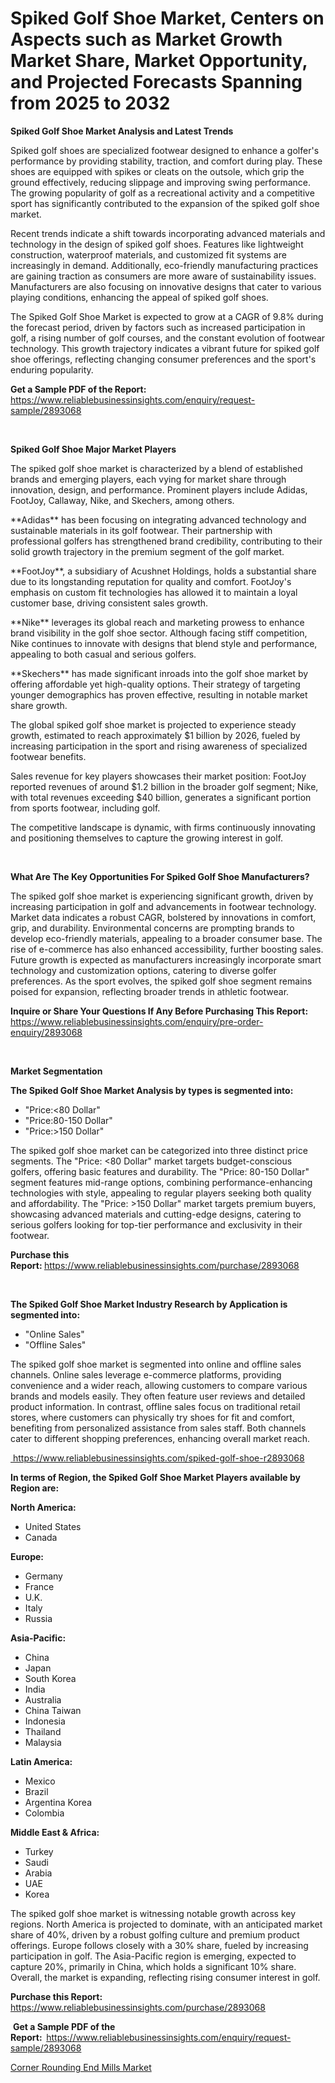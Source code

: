 <p><h1>Spiked Golf Shoe Market, Centers on Aspects such as Market Growth Market Share, Market Opportunity, and Projected Forecasts Spanning from 2025 to 2032</h1></p><p><strong>Spiked Golf Shoe Market Analysis and Latest Trends</strong></p>
<p><p>Spiked golf shoes are specialized footwear designed to enhance a golfer's performance by providing stability, traction, and comfort during play. These shoes are equipped with spikes or cleats on the outsole, which grip the ground effectively, reducing slippage and improving swing performance. The growing popularity of golf as a recreational activity and a competitive sport has significantly contributed to the expansion of the spiked golf shoe market.</p><p>Recent trends indicate a shift towards incorporating advanced materials and technology in the design of spiked golf shoes. Features like lightweight construction, waterproof materials, and customized fit systems are increasingly in demand. Additionally, eco-friendly manufacturing practices are gaining traction as consumers are more aware of sustainability issues. Manufacturers are also focusing on innovative designs that cater to various playing conditions, enhancing the appeal of spiked golf shoes.</p><p>The Spiked Golf Shoe Market is expected to grow at a CAGR of 9.8% during the forecast period, driven by factors such as increased participation in golf, a rising number of golf courses, and the constant evolution of footwear technology. This growth trajectory indicates a vibrant future for spiked golf shoe offerings, reflecting changing consumer preferences and the sport's enduring popularity.</p></p>
<p><strong>Get a Sample PDF of the Report:&nbsp;</strong> <a href="https://www.reliablebusinessinsights.com/enquiry/request-sample/2893068?utm_campaign=2789&utm_medium=2&utm_source=Github&utm_content=ia&utm_term=15032025&utm_id=spiked-golf-shoe">https://www.reliablebusinessinsights.com/enquiry/request-sample/2893068</a></p>
<p>&nbsp;</p>
<p><strong>Spiked Golf Shoe Major Market Players</strong></p>
<p><p>The spiked golf shoe market is characterized by a blend of established brands and emerging players, each vying for market share through innovation, design, and performance. Prominent players include Adidas, FootJoy, Callaway, Nike, and Skechers, among others.</p><p>**Adidas** has been focusing on integrating advanced technology and sustainable materials in its golf footwear. Their partnership with professional golfers has strengthened brand credibility, contributing to their solid growth trajectory in the premium segment of the golf market. </p><p>**FootJoy**, a subsidiary of Acushnet Holdings, holds a substantial share due to its longstanding reputation for quality and comfort. FootJoy's emphasis on custom fit technologies has allowed it to maintain a loyal customer base, driving consistent sales growth.</p><p>**Nike** leverages its global reach and marketing prowess to enhance brand visibility in the golf shoe sector. Although facing stiff competition, Nike continues to innovate with designs that blend style and performance, appealing to both casual and serious golfers.</p><p>**Skechers** has made significant inroads into the golf shoe market by offering affordable yet high-quality options. Their strategy of targeting younger demographics has proven effective, resulting in notable market share growth.</p><p>The global spiked golf shoe market is projected to experience steady growth, estimated to reach approximately $1 billion by 2026, fueled by increasing participation in the sport and rising awareness of specialized footwear benefits.</p><p>Sales revenue for key players showcases their market position: FootJoy reported revenues of around $1.2 billion in the broader golf segment; Nike, with total revenues exceeding $40 billion, generates a significant portion from sports footwear, including golf.</p><p>The competitive landscape is dynamic, with firms continuously innovating and positioning themselves to capture the growing interest in golf.</p></p>
<p>&nbsp;</p>
<p><strong>What Are The Key Opportunities For Spiked Golf Shoe Manufacturers?</strong></p>
<p><p>The spiked golf shoe market is experiencing significant growth, driven by increasing participation in golf and advancements in footwear technology. Market data indicates a robust CAGR, bolstered by innovations in comfort, grip, and durability. Environmental concerns are prompting brands to develop eco-friendly materials, appealing to a broader consumer base. The rise of e-commerce has also enhanced accessibility, further boosting sales. Future growth is expected as manufacturers increasingly incorporate smart technology and customization options, catering to diverse golfer preferences. As the sport evolves, the spiked golf shoe segment remains poised for expansion, reflecting broader trends in athletic footwear.</p></p>
<p><strong>Inquire or Share Your Questions If Any Before Purchasing This Report:</strong> <a href="https://www.reliablebusinessinsights.com/enquiry/pre-order-enquiry/2893068?utm_campaign=2789&utm_medium=2&utm_source=Github&utm_content=ia&utm_term=15032025&utm_id=spiked-golf-shoe">https://www.reliablebusinessinsights.com/enquiry/pre-order-enquiry/2893068</a></p>
<p>&nbsp;</p>
<p><strong>Market Segmentation</strong></p>
<p><strong>The Spiked Golf Shoe Market Analysis by types is segmented into:</strong></p>
<p><ul><li>"Price:<80 Dollar"</li><li>"Price:80-150 Dollar"</li><li>"Price:>150 Dollar"</li></ul></p>
<p><p>The spiked golf shoe market can be categorized into three distinct price segments. The "Price: <80 Dollar" market targets budget-conscious golfers, offering basic features and durability. The "Price: 80-150 Dollar" segment features mid-range options, combining performance-enhancing technologies with style, appealing to regular players seeking both quality and affordability. The "Price: >150 Dollar" market targets premium buyers, showcasing advanced materials and cutting-edge designs, catering to serious golfers looking for top-tier performance and exclusivity in their footwear.</p></p>
<p><strong>Purchase this Report:&nbsp;</strong><a href="https://www.reliablebusinessinsights.com/purchase/2893068?utm_campaign=2789&utm_medium=2&utm_source=Github&utm_content=ia&utm_term=15032025&utm_id=spiked-golf-shoe">https://www.reliablebusinessinsights.com/purchase/2893068</a></p>
<p>&nbsp;</p>
<p><strong>The Spiked Golf Shoe Market Industry Research by Application is segmented into:</strong></p>
<p><ul><li>"Online Sales"</li><li>"Offline Sales"</li></ul></p>
<p><p>The spiked golf shoe market is segmented into online and offline sales channels. Online sales leverage e-commerce platforms, providing convenience and a wider reach, allowing customers to compare various brands and models easily. They often feature user reviews and detailed product information. In contrast, offline sales focus on traditional retail stores, where customers can physically try shoes for fit and comfort, benefiting from personalized assistance from sales staff. Both channels cater to different shopping preferences, enhancing overall market reach.</p></p>
<p><a href="https://www.reliablebusinessinsights.com/spiked-golf-shoe-r2893068?utm_campaign=2789&utm_medium=2&utm_source=Github&utm_content=ia&utm_term=15032025&utm_id=spiked-golf-shoe">&nbsp;https://www.reliablebusinessinsights.com/spiked-golf-shoe-r2893068</a></p>
<p><strong>In terms of Region, the Spiked Golf Shoe Market Players available by Region are:</strong></p>
<p>
    <p> <strong> North America: </strong>
        <ul>
            <li>United States</li>
            <li>Canada</li>
        </ul>
        </p> 
    <p> <strong> Europe: </strong>
        <ul>
            <li>Germany</li>
            <li>France</li>
            <li>U.K.</li>
            <li>Italy</li>
            <li>Russia</li>
        </ul>
        </p> 
    <p> <strong> Asia-Pacific: </strong>
        <ul>
            <li>China</li>
            <li>Japan</li>
            <li>South Korea</li>
            <li>India</li>
            <li>Australia</li>
            <li>China Taiwan</li>
            <li>Indonesia</li>
            <li>Thailand</li>
            <li>Malaysia</li>
        </ul>
        </p> 
    <p> <strong> Latin America: </strong>
        <ul>
            <li>Mexico</li>
            <li>Brazil</li>
            <li>Argentina Korea</li>
            <li>Colombia</li>
        </ul>
        </p> 
    <p> <strong> Middle East & Africa: </strong>
        <ul>
            <li>Turkey</li>
            <li>Saudi</li>
            <li>Arabia</li>
            <li>UAE</li>
            <li>Korea</li>
        </ul>
    </p>
    </p>
<p><p>The spiked golf shoe market is witnessing notable growth across key regions. North America is projected to dominate, with an anticipated market share of 40%, driven by a robust golfing culture and premium product offerings. Europe follows closely with a 30% share, fueled by increasing participation in golf. The Asia-Pacific region is emerging, expected to capture 20%, primarily in China, which holds a significant 10% share. Overall, the market is expanding, reflecting rising consumer interest in golf.</p></p>
<p><strong>Purchase this Report: </strong><a href="https://www.reliablebusinessinsights.com/purchase/2893068?utm_campaign=2789&utm_medium=2&utm_source=Github&utm_content=ia&utm_term=15032025&utm_id=spiked-golf-shoe">https://www.reliablebusinessinsights.com/purchase/2893068</a></p>
<p>&nbsp;<strong>Get a Sample PDF of the Report:&nbsp;&nbsp;</strong><a href="https://www.reliablebusinessinsights.com/enquiry/request-sample/2893068?utm_campaign=2789&utm_medium=2&utm_source=Github&utm_content=ia&utm_term=15032025&utm_id=spiked-golf-shoe">https://www.reliablebusinessinsights.com/enquiry/request-sample/2893068</a></p>
<p><strong></strong></p>
<p><p><a href="https://github.com/vilehoaguy/Market-Research-Report-List-1/blob/main/corner-rounding-end-mills-market.md?utm_campaign=2789&utm_medium=2&utm_source=Github&utm_content=ia&utm_term=15032025&utm_id=spiked-golf-shoe">Corner Rounding End Mills Market</a></p></p>